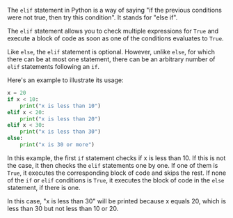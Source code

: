 The `elif` statement in Python is a way of saying "if the previous conditions were not true, then try this condition". It stands for "else if".

The `elif` statement allows you to check multiple expressions for `True` and execute a block of code as soon as one of the conditions evaluates to `True`.

Like `else`, the `elif` statement is optional. However, unlike `else`, for which there can be at most one statement, there can be an arbitrary number of `elif` statements following an `if`.

Here's an example to illustrate its usage:

```python
x = 20
if x < 10:
    print("x is less than 10")
elif x < 20:
    print("x is less than 20")
elif x < 30:
    print("x is less than 30")
else:
    print("x is 30 or more")
```

In this example, the first `if` statement checks if x is less than 10. If this is not the case, it then checks the `elif` statements one by one. If one of them is `True`, it executes the corresponding block of code and skips the rest. If none of the `if` or `elif` conditions is `True`, it executes the block of code in the `else` statement, if there is one. 

In this case, "x is less than 30" will be printed because x equals 20, which is less than 30 but not less than 10 or 20.